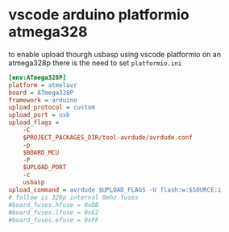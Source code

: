 # vscode arduino platformio atmega328

to enable upload thourgh usbasp using vscode platformio on an atmega328p there is the need to set `platformio.ini`

```ini
[env:ATmega328P]
platform = atmelavr
board = ATmega328P
framework = arduino
upload_protocol = custom
upload_port = usb
upload_flags = 
	-C
	$PROJECT_PACKAGES_DIR/tool-avrdude/avrdude.conf
	-p
	$BOARD_MCU
	-P
	$UPLOAD_PORT
	-c
	usbasp
upload_command = avrdude $UPLOAD_FLAGS -U flash:w:$SOURCE:i
# follow is 328p internal 8mhz fuses
#board_fuses.hfuse = 0xDB
#board_fuses.lfuse = 0xE2
#board_fuses.efuse = 0xFF
```
